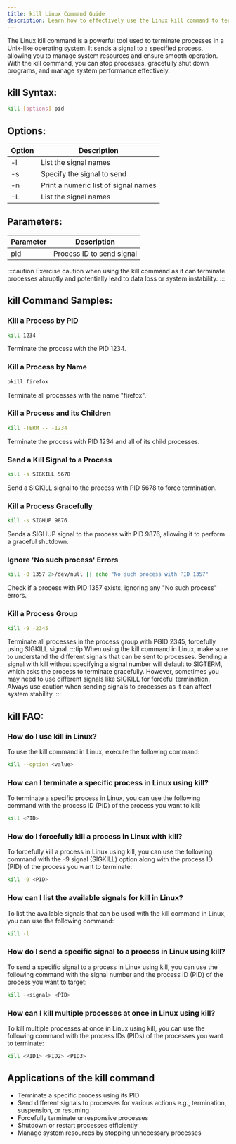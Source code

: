 ```yaml
---
title: kill Linux Command Guide
description: Learn how to effectively use the Linux kill command to terminate processes and manage system resources.
---
```


The Linux kill command is a powerful tool used to terminate processes in a Unix-like operating system. It sends a signal to a specified process, allowing you to manage system resources and ensure smooth operation. With the kill command, you can stop processes, gracefully shut down programs, and manage system performance effectively.

## kill Syntax:
```bash
kill [options] pid
```
## Options:
| Option | Description                           |
|--------|---------------------------------------|
| -l     | List the signal names                 |
| -s     | Specify the signal to send            |
| -n     | Print a numeric list of signal names  |
| -L     | List the signal names                   |

## Parameters:
| Parameter | Description                 |
|-----------|-----------------------------|
| pid       | Process ID to send signal   |

:::caution
Exercise caution when using the kill command as it can terminate processes abruptly and potentially lead to data loss or system instability.
:::
## kill Command Samples:
### Kill a Process by PID
```bash
kill 1234
```
Terminate the process with the PID 1234.

### Kill a Process by Name
```bash
pkill firefox
```
Terminate all processes with the name "firefox".

### Kill a Process and its Children
```bash
kill -TERM -- -1234
```
Terminate the process with PID 1234 and all of its child processes.

### Send a Kill Signal to a Process
```bash
kill -s SIGKILL 5678
```
Send a SIGKILL signal to the process with PID 5678 to force termination.

### Kill a Process Gracefully
```bash
kill -s SIGHUP 9876
```
Sends a SIGHUP signal to the process with PID 9876, allowing it to perform a graceful shutdown.

### Ignore 'No such process' Errors
```bash
kill -0 1357 2>/dev/null || echo "No such process with PID 1357"
```
Check if a process with PID 1357 exists, ignoring any "No such process" errors.

### Kill a Process Group
```bash
kill -9 -2345
```
Terminate all processes in the process group with PGID 2345, forcefully using SIGKILL signal.
:::tip
When using the kill command in Linux, make sure to understand the different signals that can be sent to processes. Sending a signal with kill without specifying a signal number will default to SIGTERM, which asks the process to terminate gracefully. However, sometimes you may need to use different signals like SIGKILL for forceful termination. Always use caution when sending signals to processes as it can affect system stability.
:::

## kill FAQ:
### How do I use kill in Linux?
To use the kill command in Linux, execute the following command:
```bash
kill --option <value>
```

### How can I terminate a specific process in Linux using kill?
To terminate a specific process in Linux, you can use the following command with the process ID (PID) of the process you want to kill:
```bash
kill <PID>
```

### How do I forcefully kill a process in Linux with kill?
To forcefully kill a process in Linux using kill, you can use the following command with the -9 signal (SIGKILL) option along with the process ID (PID) of the process you want to terminate:
```bash
kill -9 <PID>
```

### How can I list the available signals for kill in Linux?
To list the available signals that can be used with the kill command in Linux, you can use the following command:
```bash
kill -l
```

### How do I send a specific signal to a process in Linux using kill?
To send a specific signal to a process in Linux using kill, you can use the following command with the signal number and the process ID (PID) of the process you want to target:
```bash
kill -<signal> <PID>
```

### How can I kill multiple processes at once in Linux using kill?
To kill multiple processes at once in Linux using kill, you can use the following command with the process IDs (PIDs) of the processes you want to terminate:
```bash
kill <PID1> <PID2> <PID3>
```

## Applications of the kill command
- Terminate a specific process using its PID
- Send different signals to processes for various actions e.g., termination, suspension, or resuming
- Forcefully terminate unresponsive processes
- Shutdown or restart processes efficiently
- Manage system resources by stopping unnecessary processes